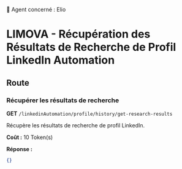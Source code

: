 🧠 Agent concerné : Elio
# LIMOVA - Récupération des Résultats de Recherche de Profil LinkedIn Automation

## Route

### Récupérer les résultats de recherche
**GET** `/linkedinAutomation/profile/history/get-research-results`

Récupère les résultats de recherche de profil LinkedIn.

**Coût :** 10 Token(s)

**Réponse :**
```json
{}
``` 